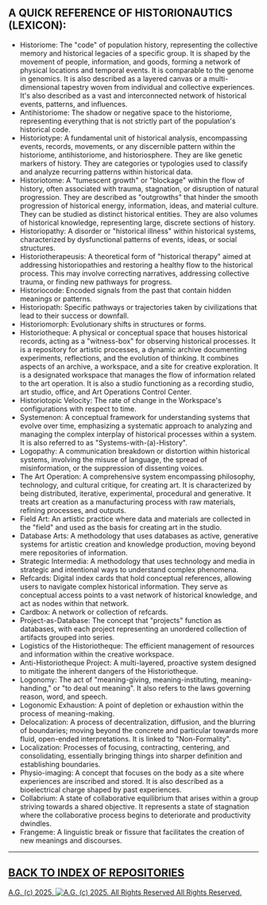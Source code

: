## A QUICK REFERENCE OF HISTORIONAUTICS (LEXICON):
- Historiome: The "code" of population history, representing the collective memory and historical legacies of a specific group. It is shaped by the movement of people, information, and goods, forming a network of physical locations and temporal events. It is comparable to the genome in genomics. It is also described as a layered canvas or a multi-dimensional tapestry woven from individual and collective experiences. It's also described as a vast and interconnected network of historical events, patterns, and influences. 
- Antihistoriome: The shadow or negative space to the historiome, representing everything that is not strictly part of the population's historical code.
- Historiotype: A fundamental unit of historical analysis, encompassing events, records, movements, or any discernible pattern within the historiome, antihistoriome, and historiosphere. They are like genetic markers of history. They are categories or typologies used to classify and analyze recurring patterns within historical data.
- Historiotome: A "tumescent growth" or "blockage" within the flow of history, often associated with trauma, stagnation, or disruption of natural progression. They are described as "outgrowths" that hinder the smooth progression of historical energy, information, ideas, and material culture. They can be studied as distinct historical entities. They are also volumes of historical knowledge, representing large, discrete sections of history.
- Historiopathy: A disorder or "historical illness" within historical systems, characterized by dysfunctional patterns of events, ideas, or social structures.
- Historiotherapeusis: A theoretical form of "historical therapy" aimed at addressing historiopathies and restoring a healthy flow to the historical process. This may involve correcting narratives, addressing collective trauma, or finding new pathways for progress.
- Historiocode: Encoded signals from the past that contain hidden meanings or patterns.
- Historiopath: Specific pathways or trajectories taken by civilizations that lead to their success or downfall.
- Historiomorph: Evolutionary shifts in structures or forms.
- Historiotheque: A physical or conceptual space that houses historical records, acting as a "witness-box" for observing historical processes. It is a repository for artistic processes, a dynamic archive documenting experiments, reflections, and the evolution of thinking. It combines aspects of an archive, a workspace, and a site for creative exploration. It is a designated workspace that manages the flow of information related to the art operation. It is also a studio functioning as a recording studio, art studio, office, and Art Operations Control Center.
- Historiotopic Velocity: The rate of change in the Workspace's configurations with respect to time.
- Systemenon: A conceptual framework for understanding systems that evolve over time, emphasizing a systematic approach to analyzing and managing the complex interplay of historical processes within a system. It is also referred to as "Systems-with-(a)-History".
- Logopathy: A communication breakdown or distortion within historical systems, involving the misuse of language, the spread of misinformation, or the suppression of dissenting voices.
- The Art Operation: A comprehensive system encompassing philosophy, technology, and cultural critique, for creating art. It is characterized by being distributed, iterative, experimental, procedural and generative. It treats art creation as a manufacturing process with raw materials, refining processes, and outputs.
- Field Art: An artistic practice where data and materials are collected in the "field" and used as the basis for creating art in the studio.
- Database Arts: A methodology that uses databases as active, generative systems for artistic creation and knowledge production, moving beyond mere repositories of information.
- Strategic Intermedia: A methodology that uses technology and media in strategic and intentional ways to understand complex phenomena.
- Refcards: Digital index cards that hold conceptual references, allowing users to navigate complex historical information. They serve as conceptual access points to a vast network of historical knowledge, and act as nodes within that network.
- Cardbox: A network or collection of refcards.
- Project-as-Database: The concept that "projects" function as databases, with each project representing an unordered collection of artifacts grouped into series.
- Logistics of the Historiotheque: The efficient management of resources and information within the creative workspace.
- Anti-Historiotheque Project: A multi-layered, proactive system designed to mitigate the inherent dangers of the Historiotheque.
- Logonomy: The act of "meaning-giving, meaning-instituting, meaning-handing," or "to deal out meaning". It also refers to the laws governing reason, word, and speech.
- Logonomic Exhaustion: A point of depletion or exhaustion within the process of meaning-making.
- Delocalization: A process of decentralization, diffusion, and the blurring of boundaries; moving beyond the concrete and particular towards more fluid, open-ended interpretations. It is linked to "Non-Formality".
- Localization: Processes of focusing, contracting, centering, and consolidating, essentially bringing things into sharper definition and establishing boundaries.
- Physio-imaging: A concept that focuses on the body as a site where experiences are inscribed and stored. It is also described as a bioelectrical charge shaped by past experiences.
- Collabrium: A state of collaborative equilibrium that arises within a group striving towards a shared objective. It represents a state of stagnation where the collaborative process begins to deteriorate and productivity dwindles.
- Frangeme: A linguistic break or fissure that facilitates the creation of new meanings and discourses.

- - - - - - - - -

## [BACK TO INDEX OF REPOSITORIES](https://github.com/antiface/Index)

[A.G. (c) 2025. ![A.G. (c) 2025. All Rights Reserved](https://historiotheque.files.wordpress.com/2016/11/ag_signature_official_2015_50px_cropped.jpg) All Rights Reserved.](http://alexgagnon.com)
